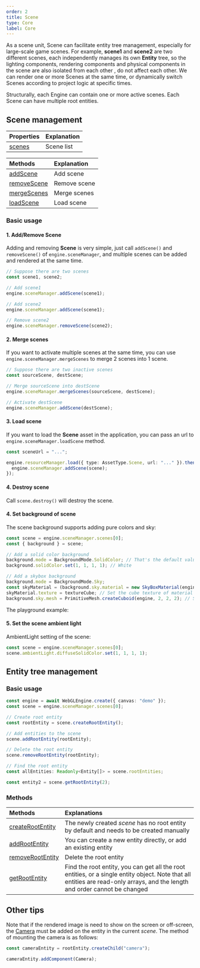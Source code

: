 ```yaml
---
order: 2
title: Scene
type: Core
label: Core
---
```


As a scene unit, Scene can facilitate entity tree management, especially for large-scale game scenes. For example, **scene1** and **scene2** are two different scenes, each independently manages its own **Entity** tree, so the lighting components, rendering components and physical components in the scene are also isolated from each other , do not affect each other. We can render one or more Scenes at the same time, or dynamically switch Scenes according to project logic at specific times.

Structurally, each Engine can contain one or more active scenes. Each Scene can have multiple root entities.

## Scene management

| Properties                                         | Explanation     |
| :------------------------------------------------- | :-------------- |
| [scenes](${api}core/SceneManager#scenes) | Scene list |

| Methods                                            | Explanation  |
| :------------------------------------------------- | :----------- |
| [addScene](${api}core/SceneManager#addScene) | Add scene |
| [removeScene](${api}core/SceneManager#removeScene) | Remove scene |
| [mergeScenes](${api}core/SceneManager#mergeScenes) | Merge scenes |
| [loadScene](${api}core/SceneManager#loadScene)     | Load scene   |

### Basic usage

#### 1. Add/Remove Scene

Adding and removing **Scene** is very simple, just call `addScene()` and `removeScene()` of `engine.sceneManager`, and multiple scenes can be added and rendered at the same time.

```typescript
// Suppose there are two scenes
const scene1, scene2;

// Add scene1
engine.sceneManager.addScene(scene1);

// Add scene2
engine.sceneManager.addScene(scene1);

// Remove scene2
engine.sceneManager.removeScene(scene2);
```

#### 2. Merge scenes

If you want to activate multiple scenes at the same time, you can use `engine.sceneManager.mergeScenes` to merge 2 scenes into 1 scene.

```typescript
// Suppose there are two inactive scenes
const sourceScene, destScene;

// Merge sourceScene into destScene
engine.sceneManager.mergeScenes(sourceScene, destScene);

// Activate destScene
engine.sceneManager.addScene(destScene);
```

#### 3. Load scene

If you want to load the **Scene** asset in the application, you can pass an url to `engine.sceneManager.loadScene` method.

```typescript
const sceneUrl = "...";

engine.resourceManager.load({ type: AssetType.Scene, url: "..." }).then(scene=>{
  engine.sceneManager.addScene(scene);
});
```

#### 4. Destroy scene

Call `scene.destroy()` will destroy the scene.

#### 4. Set background of scene

The scene background supports adding pure colors and sky:

```typescript
const scene = engine.sceneManager.scenes[0];
const { background } = scene;

// Add a solid color background
background.mode = BackgroundMode.SolidColor; // That's the default value of mode
background.solidColor.set(1, 1, 1, 1); // White

// Add a skybox background
background.mode = BackgroundMode.Sky;
const skyMaterial = (background.sky.material = new SkyBoxMaterial(engine)); // Set the material of skybox
skyMaterial.texture = textureCube; // Set the cube texture of material
background.sky.mesh = PrimitiveMesh.createCuboid(engine, 2, 2, 2); // Set the mesh of the skybox
```

The playground example:

<playground src="background.ts"></playground>

#### 5. Set the scene ambient light

AmbientLight setting of the scene:

```typescript
const scene = engine.sceneManager.scenes[0];
scene.ambientLight.diffuseSolidColor.set(1, 1, 1, 1);
```

## Entity tree management

### Basic usage

```typescript
const engine = await WebGLEngine.create({ canvas: "demo" });
const scene = engine.sceneManager.scenes[0];

// Create root entity
const rootEntity = scene.createRootEntity();

// Add entities to the scene
scene.addRootEntity(rootEntity);

// Delete the root entity
scene.removeRootEntity(rootEntity);

// Find the root entity
const allEntities: Readonly<Entity[]> = scene.rootEntities;

const entity2 = scene.getRootEntity(2);
```

### Methods

| Methods | Explanations |
| :-- | :-- |
| [createRootEntity](${api}core/Scene#createRootEntity) | The newly created _scene_ has no root entity by default and needs to be created manually |
| [addRootEntity](${api}core/Scene#addRootEntity) | You can create a new entity directly, or add an existing entity |
| [removeRootEntity](${api}core/Scene#removeRootEntity) | Delete the root entity |
| [getRootEntity](${api}core/Scene#getRootEntity) | Find the root entity, you can get all the root entities, or a single entity object. Note that all entities are read-only arrays, and the length and order cannot be changed |

## Other tips

Note that if the rendered image is need to show on the screen or off-screen, the [Camera](${api}core/Camera) must be added on the entity in the current _scene_. The method of mounting the camera is as follows:

```typescript
const cameraEntity = rootEntity.createChild("camera");

cameraEntity.addComponent(Camera);
```
